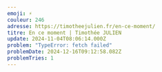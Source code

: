 ```yaml
---
emoji: ⚡️
couleur: 246
adresse: https://timotheejulien.fr/en-ce-moment/
titre: En ce moment | Timothée JULIEN
update: 2024-11-04T08:06:14.000Z
problem: "TypeError: fetch failed"
problemDate: 2024-12-16T09:12:58.082Z
problemTries: 1
---
```

